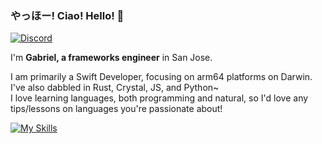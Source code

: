 ### やっほー! Ciao! Hello! 👋
[![Discord](https://img.shields.io/static/v1?label=Discord&message=obvgab&color=%235865F2&logo=discord&style=for-the-badge)](https://discord.com/users/249531123019939860) <!-- [![](https://img.shields.io/static/v1?label=Website&message=binarysky.ai&color=%23FF3DCD&style=for-the-badge)](https://binarysky.ai) Website is still dead BUT I HAVE TIME I PROMISE -->

I'm **Gabriel, a frameworks engineer** in San Jose.

I am primarily a Swift Developer, focusing on arm64 platforms on Darwin. I've also dabbled in Rust, Crystal, JS, and Python~
<br>I love learning languages, both programming and natural, so I'd love any tips/lessons on languages you're passionate about!

<!-- Hey I graduated, yippee! -->
<!-- this is basically just caoimhebyme's README, thought the thing was rlly cool! -->
[![My Skills](https://skillicons.dev/icons?i=swift,rust,docker,crystal,bash,bevy,postgres,pytorch,linux)](https://skillicons.dev)
